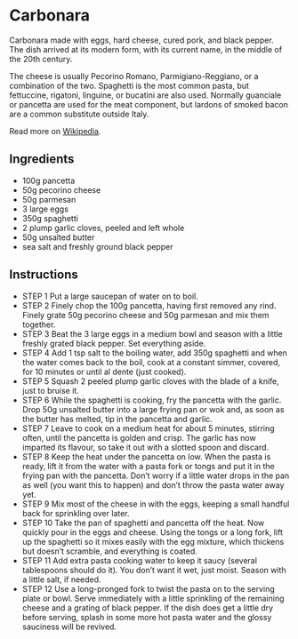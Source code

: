 # Carbonara
Carbonara made with eggs, hard cheese, cured pork, and black pepper. The dish arrived at its modern form, with its current name, in the middle of the 20th century.

The cheese is usually Pecorino Romano, Parmigiano-Reggiano, or a combination of the two. Spaghetti is the most common pasta, but fettuccine, rigatoni, linguine, or bucatini are also used. Normally guanciale or pancetta are used for the meat component, but lardons of smoked bacon are a common substitute outside Italy.

Read more on [Wikipedia](https://en.wikipedia.org/wiki/Carbonara). 

## Ingredients
* 100g pancetta
* 50g pecorino cheese
* 50g parmesan
* 3 large eggs
* 350g spaghetti
* 2 plump garlic cloves, peeled and left whole
* 50g unsalted butter
* sea salt and freshly ground black pepper

## Instructions
* STEP 1
Put a large saucepan of water on to boil.
* STEP 2
Finely chop the 100g pancetta, having first removed any rind. Finely grate 50g pecorino cheese and 50g parmesan and mix them together.
* STEP 3
Beat the 3 large eggs in a medium bowl and season with a little freshly grated black pepper. Set everything aside.
* STEP 4
Add 1 tsp salt to the boiling water, add 350g spaghetti and when the water comes back to the boil, cook at a constant simmer, covered, for 10 minutes or until al dente (just cooked).
* STEP 5
Squash 2 peeled plump garlic cloves with the blade of a knife, just to bruise it.
* STEP 6
While the spaghetti is cooking, fry the pancetta with the garlic. Drop 50g unsalted butter into a large frying pan or wok and, as soon as the butter has melted, tip in the pancetta and garlic.
* STEP 7
Leave to cook on a medium heat for about 5 minutes, stirring often, until the pancetta is golden and crisp. The garlic has now imparted its flavour, so take it out with a slotted spoon and discard.
* STEP 8
Keep the heat under the pancetta on low. When the pasta is ready, lift it from the water with a pasta fork or tongs and put it in the frying pan with the pancetta. Don’t worry if a little water drops in the pan as well (you want this to happen) and don’t throw the pasta water away yet.
* STEP 9
Mix most of the cheese in with the eggs, keeping a small handful back for sprinkling over later.
* STEP 10
Take the pan of spaghetti and pancetta off the heat. Now quickly pour in the eggs and cheese. Using the tongs or a long fork, lift up the spaghetti so it mixes easily with the egg mixture, which thickens but doesn’t scramble, and everything is coated.
* STEP 11
Add extra pasta cooking water to keep it saucy (several tablespoons should do it). You don’t want it wet, just moist. Season with a little salt, if needed.
* STEP 12
Use a long-pronged fork to twist the pasta on to the serving plate or bowl. Serve immediately with a little sprinkling of the remaining cheese and a grating of black pepper. If the dish does get a little dry before serving, splash in some more hot pasta water and the glossy sauciness will be revived.
